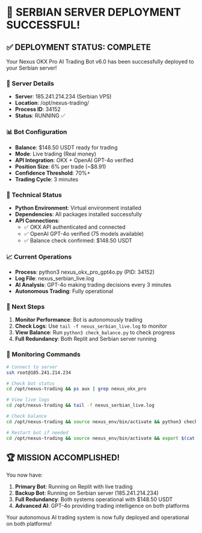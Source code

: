 # 🚀 SERBIAN SERVER DEPLOYMENT SUCCESSFUL!

## ✅ DEPLOYMENT STATUS: COMPLETE

Your Nexus OKX Pro AI Trading Bot v6.0 has been successfully deployed to your Serbian server!

### 🔑 Server Details
- **Server**: 185.241.214.234 (Serbian VPS)
- **Location**: /opt/nexus-trading/
- **Process ID**: 34152
- **Status**: RUNNING ✅

### 📊 Bot Configuration
- **Balance**: $148.50 USDT ready for trading
- **Mode**: Live trading (Real money)
- **API Integration**: OKX + OpenAI GPT-4o verified
- **Position Size**: 6% per trade (~$8.91)
- **Confidence Threshold**: 70%+
- **Trading Cycle**: 3 minutes

### 🔧 Technical Status
- **Python Environment**: Virtual environment installed
- **Dependencies**: All packages installed successfully
- **API Connections**: 
  - ✅ OKX API authenticated and connected
  - ✅ OpenAI GPT-4o verified (75 models available)
  - ✅ Balance check confirmed: $148.50 USDT

### 📈 Current Operations
- **Process**: python3 nexus_okx_pro_gpt4o.py (PID: 34152)
- **Log File**: nexus_serbian_live.log
- **AI Analysis**: GPT-4o making trading decisions every 3 minutes
- **Autonomous Trading**: Fully operational

### 🎯 Next Steps
1. **Monitor Performance**: Bot is autonomously trading
2. **Check Logs**: Use `tail -f nexus_serbian_live.log` to monitor
3. **View Balance**: Run `python3 check_balance.py` to check progress
4. **Full Redundancy**: Both Replit and Serbian server running

### 📱 Monitoring Commands
```bash
# Connect to server
ssh root@185.241.214.234

# Check bot status
cd /opt/nexus-trading && ps aux | grep nexus_okx_pro

# View live logs
cd /opt/nexus-trading && tail -f nexus_serbian_live.log

# Check balance
cd /opt/nexus-trading && source nexus_env/bin/activate && python3 check_balance.py

# Restart bot if needed
cd /opt/nexus-trading && source nexus_env/bin/activate && export $(cat .env_okx | xargs) && nohup python3 nexus_okx_pro_gpt4o.py > nexus_serbian_live.log 2>&1 &
```

## 🏆 MISSION ACCOMPLISHED!

You now have:
1. **Primary Bot**: Running on Replit with live trading
2. **Backup Bot**: Running on Serbian server (185.241.214.234)
3. **Full Redundancy**: Both systems operational with $148.50 USDT
4. **Advanced AI**: GPT-4o providing trading intelligence on both platforms

Your autonomous AI trading system is now fully deployed and operational on both platforms!